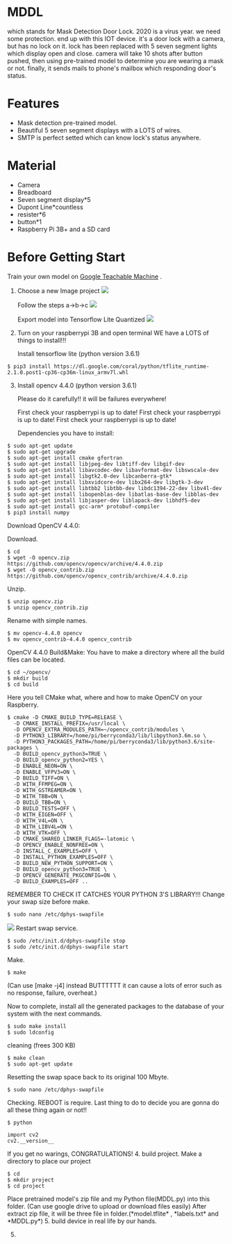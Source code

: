 # MDDL
which stands for Mask Detection Door Lock.
2020 is a virus year. 
we need some protection. end up with this IOT device. it's a door lock with a camera, but has no lock on it. lock has been replaced with 5 seven segment lights which display open and close. camera will take 10 shots after button pushed, then using pre-trained model to determine you are wearing a mask or not. finally, it sends mails to phone's mailbox which responding door's status.
# Features
* Mask detection pre-trained model.
* Beautiful 5 seven segment displays with a LOTS of wires.
* SMTP is perfect setted which can know lock's status anywhere.
# Material
* Camera
* Breadboard
* Seven segment display*5
* Dupont Line*countless
* resister*6
* button*1
* Raspberry Pi 3B+ and a SD card
# Before Getting Start
Train your own model on [Google Teachable Machine][src] .

  [src]: https://teachablemachine.withgoogle.com
1. Choose a new Image project
![](p3.jpg)

   Follow the steps a->b->c
![](p1.jpg)

   Export model into Tensorflow Lite Quantized
![](p4.jpg)

2. Turn on your raspberrypi 3B and open terminal
    WE have a LOTS of things to install!!!
  
    Install tensorflow lite (python version 3.6.1)
  ```
  $ pip3 install https://dl.google.com/coral/python/tflite_runtime-2.1.0.post1-cp36-cp36m-linux_armv7l.whl
  ```
3. Install opencv 4.4.0 (python version 3.6.1)
 
    Please do it carefully!! it will be failures everywhere!
  
    First check your raspberrypi is up to date!
    First check your raspberrypi is up to date!
    First check your raspberrypi is up to date!
  
    Dependencies you have to install:
  ```
  $ sudo apt-get update
  $ sudo apt-get upgrade
  $ sudo apt-get install cmake gfortran
  $ sudo apt-get install libjpeg-dev libtiff-dev libgif-dev
  $ sudo apt-get install libavcodec-dev libavformat-dev libswscale-dev
  $ sudo apt-get install libgtk2.0-dev libcanberra-gtk*
  $ sudo apt-get install libxvidcore-dev libx264-dev libgtk-3-dev
  $ sudo apt-get install libtbb2 libtbb-dev libdc1394-22-dev libv4l-dev
  $ sudo apt-get install libopenblas-dev libatlas-base-dev libblas-dev
  $ sudo apt-get install libjasper-dev liblapack-dev libhdf5-dev
  $ sudo apt-get install gcc-arm* protobuf-compiler
  $ pip3 install numpy
  ```
   Download OpenCV 4.4.0:
   
  Download.
  ```
  $ cd
  $ wget -O opencv.zip https://github.com/opencv/opencv/archive/4.4.0.zip
  $ wget -O opencv_contrib.zip https://github.com/opencv/opencv_contrib/archive/4.4.0.zip
  ```
  Unzip.
  ```
  $ unzip opencv.zip
  $ unzip opencv_contrib.zip
  ```
  Rename with simple names.
  ```
  $ mv opencv-4.4.0 opencv
  $ mv opencv_contrib-4.4.0 opencv_contrib
  ```
  OpenCV 4.4.0 Build&Make:
  You have to make a directory where all the build files can be located.
  ```
  $ cd ~/opencv/
  $ mkdir build
  $ cd build
  ```
  Here you tell CMake what, where and how to make OpenCV on your Raspberry.
  ```
  $ cmake -D CMAKE_BUILD_TYPE=RELEASE \
    -D CMAKE_INSTALL_PREFIX=/usr/local \
    -D OPENCV_EXTRA_MODULES_PATH=~/opencv_contrib/modules \
    -D PYTHON3_LIBRARY=/home/pi/berryconda3/lib/libpython3.6m.so \
    -D PYTHON3_PACKAGES_PATH=/home/pi/berryconda3/lib/python3.6/site-packages \
    -D BUILD_opencv_python3=TRUE \
    -D BUILD_opencv_python2=YES \
    -D ENABLE_NEON=ON \
    -D ENABLE_VFPV3=ON \
    -D BUILD_TIFF=ON \
    -D WITH_FFMPEG=ON \
    -D WITH_GSTREAMER=ON \
    -D WITH_TBB=ON \
    -D BUILD_TBB=ON \
    -D BUILD_TESTS=OFF \
    -D WITH_EIGEN=OFF \
    -D WITH_V4L=ON \
    -D WITH_LIBV4L=ON \
    -D WITH_VTK=OFF \
    -D CMAKE_SHARED_LINKER_FLAGS=-latomic \
    -D OPENCV_ENABLE_NONFREE=ON \
    -D INSTALL_C_EXAMPLES=OFF \
    -D INSTALL_PYTHON_EXAMPLES=OFF \
    -D BUILD_NEW_PYTHON_SUPPORT=ON \
    -D BUILD_opencv_python3=TRUE \
    -D OPENCV_GENERATE_PKGCONFIG=ON \
    -D BUILD_EXAMPLES=OFF ..
  ```
  REMEMBER TO CHECK IT CATCHES YOUR PYTHON 3'S LIBRARY!!!
  Change your swap size before make.
  ```
  $ sudo nano /etc/dphys-swapfile
  ```
  ![](p2.jpg)
  Restart swap service.
  ```
  $ sudo /etc/init.d/dphys-swapfile stop
  $ sudo /etc/init.d/dphys-swapfile start
  ```
  Make.
  ```
  $ make
  ```
  (Can use [make -j4] instead BUTTTTTT it can cause a lots of error such as no response, failure, overheat.)
  
  Now to complete, install all the generated packages to the database of your system with the next commands.
  ```
  $ sudo make install
  $ sudo ldconfig
  ```
  cleaning (frees 300 KB)
  ```
  $ make clean
  $ sudo apt-get update
  ```
  Resetting the swap space back to its original 100 Mbyte. 
  ```
  $ sudo nano /etc/dphys-swapfile
  ```
  Checking.
  REBOOT is require.
  Last thing to do to decide you are gonna do all these thing again or not!!
  ```
  $ python
  ```
  ```
  import cv2
  cv2.__version__
  ```
  If you get no warings, CONGRATULATIONS!
  4. build project.
  Make a directory to place our project
  ```
  $ cd
  $ mkdir project
  $ cd project
  ```
  Place pretrained model's zip file and my Python file(MDDL.py) into this folder.
  (Can use google drive to upload or download files easily)
  After extract zip file, it will be three file in folder.(\*model.tflite\* , \*labels.txt\* and \*MDDL.py\*)
  5. build device in real life by our hands.
  
  5.
